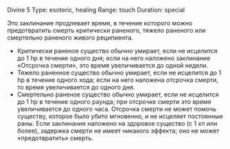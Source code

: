 Divine 5
Type: esoteric, healing
Range: touch
Duration: special

Это заклинание продлевает время, в течение которого можно предотвратить смерть критически раненого, тяжело раненого или смертельно раненого живого реципиента. 
- Критически раненое существо обычно умирает, если не исцелится до 1 hp в течение одного дня; если на него наложено заклинание «Отсрочка смерти», это время увеличивается до одной недели. 
- Тяжело раненное существо обычно умирает, если не исцелится до 1 hp в течение одного хода; если на него наложена отсрочка смерти, то время увеличивается до одного дня. 
- Смертельно раненое существо обычно умирает, если не исцелится до 1 hp в течение одного раунда; при отсрочке смерти это время увеличивается до одного часа. 
Отсрочка смерти не может помочь существу, которое было убито мгновенно, и не исцеляет постоянные раны. Если заклинание наложено на здоровое существо (с 1 хп или более), задержка смерти не имеет никакого эффекта; оно не может «предотвратить» смерть.